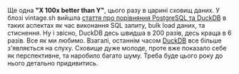 Ще одна __"X 100х better than Y"__, цього разу в царині сховищ даних. У блозі vintage.sh вийшла [стаття про порівняння PostgreSQL та DuckDB](https://www.vantage.sh/blog/querying-aws-cost-data-duckdb) в таких аспектах як час виконання SQL запиту, bulk load даних, та стиснення. Ну і звісно, DuckDB десь швидша в 200 разів, десь краща в 6 разів. Все як ми любимо. 
Взагалі, останнім часом [DuckDB](https://duckdb.org/) все більше з'являється на слуху. Сховище дуже молоде, проте вже показало себе як перспективне, та наробило багато шуму. Треба буде цього року до нього детально придивитись.